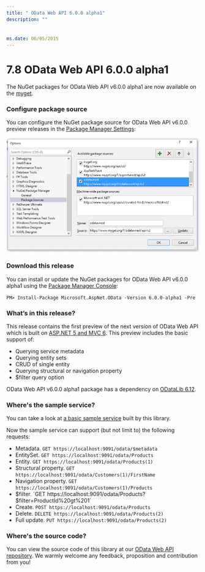 ```yaml
---
title: " OData Web API 6.0.0 alpha1"
description: ""


ms.date: 06/05/2015
---
```

# 7.8 OData Web API 6.0.0 alpha1

The NuGet packages for OData Web API v6.0.0 alpha1 are now available on the [myget](https://www.myget.org/F/odatavnext/api/v2).

### Configure package source
You can configure the NuGet package source for OData Web API v6.0.0 preview releases in the [Package Manager Settings](https://docs.nuget.org/Consume/Package-Manager-Dialog):

![](../assets/07-06-package-src.png)

### Download this release
You can install or update the NuGet packages for OData Web API v6.0.0 alpha1 using the [Package Manager Console](https://docs.nuget.org/docs/start-here/using-the-package-manager-console):

```
PM> Install-Package Microsoft.AspNet.OData -Version 6.0.0-alpha1 -Pre
```

### What’s in this release?
This release contains the first preview of the next version of OData Web API which is built on [ASP.NET 5 and MVC 6](https://www.asp.net/vnext). This preview includes the basic support of:

 - Querying service metadata
 - Querying entity sets
 - CRUD of single entity
 - Querying structural or navigation property
 - $filter query option
 
OData Web API v6.0.0 alpha1 package has a dependency on [ODataLib 6.12](https://www.nuget.org/packages/Microsoft.OData.Core/6.12.0).

### Where's the sample service?
You can take a look at [a basic sample service](https://github.com/OData/WebApi/tree/v6.0.0-alpha1/vNext/samples/ODataSample.Web) built by this library.

Now the sample service can support (but not limit to) the following requests:

 - Metadata. `GET https://localhost:9091/odata/$metadata`
 - EntitySet. `GET https://localhost:9091/odata/Products`
 - Entity. `GET https://localhost:9091/odata/Products(1)`
 - Structural property. `GET https://localhost:9091/odata/Customers(1)/FirstName`
 - Navigation property. `GET https://localhost:9091/odata/Customers(1)/Products`
 - $filter. `GET https://localhost:9091/odata/Products?$filter=ProductId%20gt%201`
 - Create. `POST https://localhost:9091/odata/Products`
 - Delete. `DELETE https://localhost:9091/odata/Products(2)`
 - Full update. `PUT https://localhost:9091/odata/Products(2)`

### Where's the source code?
You can view the source code of this library at our [OData Web API repository](https://github.com/OData/WebApi/tree/v6.0.0-alpha1/vNext). We warmly welcome any feedback, proposition and contribution from you!